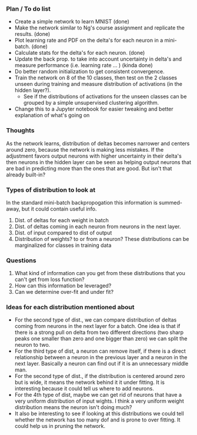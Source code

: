 ### Plan / To do list
* Create a simple network to learn MNIST (done)
* Make the network similar to Ng's course assignment and replicate the results. (done)
* Plot learning rate and PDF on the delta's for each neuron in a mini-batch. (done)
* Calculate stats for the delta's for each neuron. (done)
* Update the back prop. to take into account uncertainty in delta's and measure performance (i.e. learning rate ... ) (kinda done)
* Do better random initialization to get consistent convergence. 
* Train the network on 8 of the 10 classes, then test on the 2 classes unseen during training and measure distribution of activations (in the hidden layer?).
    * See if the distributions of activations for the unseen classes can be grouped by a simple unsupervised clustering algorithm.
* Change this to a Jupyter notebook for easier tweaking and better explanation of what's going on

### Thoughts
As the network learns, distribution of deltas  becomes narrower and centers around zero, because the network is making less mistakes.
If the adjustment favors output neurons with higher uncertainty in their delta's then neurons in the hidden layer can be seen as helping output neurons that are bad in predicting more than the ones that are good. But isn't that already built-in?

### Types of distribution to look at
In the standard mini-batch backpropogation this information is summed-away, but it could contain useful info.
1. Dist. of deltas for each weight in batch
2. Dist. of deltas coming in each neuron from neurons in the next layer.
3. Dist. of input compared to dist of output
4. Distribution of weights? to or from a neuron?
These distributions can be marginalized for classes in training data

### Questions
1. What kind of information can you get from these distributions that you can't get from loss function?
2. How can this information be leveraged?
3. Can we determine over-fit and under fit?

### Ideas for each distribution mentioned about
* For the second type of dist., we can compare distribution of deltas coming from neurons in the next layer for a batch. One idea is that if there is a strong pull on delta from two different directions (two sharp peaks one smaller than zero and one bigger than zero) we can split the neuron to two.
* For the third type of dist, a neuron can remove itself, if there is a direct relationship between a neuron in the previous layer and a neuron in the next layer. Basically a neuron can find out if it is an unnecessary middle man.
* For the second type of dist., if the distribution is centered around zero but is wide, it means the network behind it it under fitting. It is interesting because it could tell us where to add neurons.
* For the 4th type of dist, maybe we can get rid of neurons that have a very uniform distribution of input wights. I think a very uniform weight distribution means the neuron isn't doing much?
* It also be interesting to see if looking at this distributions we could tell whether the network has too many dof and is prone to over fitting. It could help us in pruning the network.





